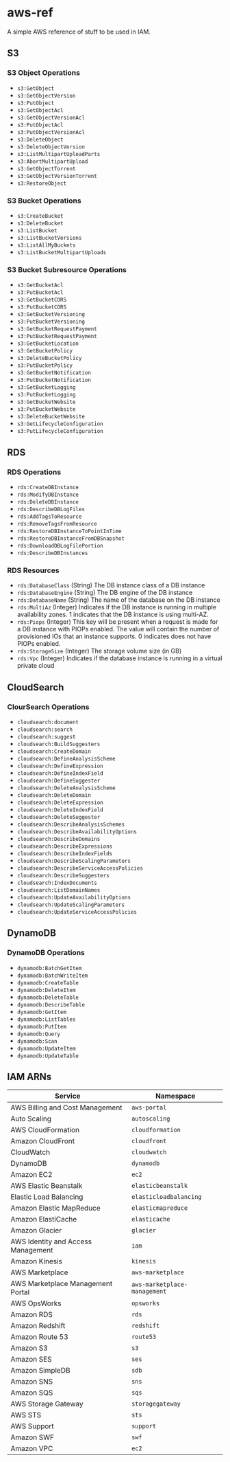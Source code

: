 # aws-ref

A simple AWS reference of stuff to be used in IAM.

## S3

### S3 Object Operations

- `s3:GetObject`
- `s3:GetObjectVersion`
- `s3:PutObject`
- `s3:GetObjectAcl`
- `s3:GetObjectVersionAcl`
- `s3:PutObjectAcl`
- `s3:PutObjectVersionAcl`
- `s3:DeleteObject`
- `s3:DeleteObjectVersion`
- `s3:ListMultipartUploadParts`
- `s3:AbortMultipartUpload`
- `s3:GetObjectTorrent`
- `s3:GetObjectVersionTorrent`
- `s3:RestoreObject`

### S3 Bucket Operations

- `s3:CreateBucket`
- `s3:DeleteBucket`
- `s3:ListBucket`
- `s3:ListBucketVersions`
- `s3:ListAllMyBuckets`
- `s3:ListBucketMultipartUploads`

### S3 Bucket Subresource Operations

- `s3:GetBucketAcl`
- `s3:PutBucketAcl`
- `s3:GetBucketCORS`
- `s3:PutBucketCORS`
- `s3:GetBucketVersioning`
- `s3:PutBucketVersioning`
- `s3:GetBucketRequestPayment`
- `s3:PutBucketRequestPayment`
- `s3:GetBucketLocation`
- `s3:GetBucketPolicy`
- `s3:DeleteBucketPolicy`
- `s3:PutBucketPolicy`
- `s3:GetBucketNotification`
- `s3:PutBucketNotification`
- `s3:GetBucketLogging`
- `s3:PutBucketLogging`
- `s3:GetBucketWebsite`
- `s3:PutBucketWebsite`
- `s3:DeleteBucketWebsite`
- `s3:GetLifecycleConfiguration`
- `s3:PutLifecycleConfiguration`

## RDS

### RDS Operations

- `rds:CreateDBInstance`
- `rds:ModifyDBInstance`
- `rds:DeleteDBInstance`
- `rds:DescribeDBLogFiles`
- `rds:AddTagsToResource`
- `rds:RemoveTagsFromResource`
- `rds:RestoreDBInstanceToPointInTime`
- `rds:RestoreDBInstanceFromDBSnapshot`
- `rds:DownloadDBLogFilePortion`
- `rds:DescribeDBInstances`

### RDS Resources

- `rds:DatabaseClass` (String) The DB instance class of a DB instance
- `rds:DatabaseEngine` (String) The DB engine of the DB instance
- `rds:DatabaseName` (String) The name of the database on the DB instance
- `rds:MultiAz` (Integer) Indicates if the DB instance is running in multiple availability zones. 1 indicates that the DB instance is using multi-AZ.
- `rds:Piops` (Integer) This key will be present when a request is made for a DB instance with PIOPs enabled. The value will contain the number of provisioned IOs that an instance supports. 0 indicates does not have PIOPs enabled.
- `rds:StorageSize` (Integer) The storage volume size (in GB)
- `rds:Vpc` (Integer) Indicates if the database instance is running in a virtual private cloud

## CloudSearch

### ClourSearch Operations

- `cloudsearch:document`
- `cloudsearch:search`
- `cloudsearch:suggest`
- `cloudsearch:BuildSuggesters`
- `cloudsearch:CreateDomain`
- `cloudsearch:DefineAnalysisScheme`
- `cloudsearch:DefineExpression`
- `cloudsearch:DefineIndexField`
- `cloudsearch:DefineSuggester`
- `cloudsearch:DeleteAnalysisScheme`
- `cloudsearch:DeleteDomain`
- `cloudsearch:DeleteExpression`
- `cloudsearch:DeleteIndexField`
- `cloudsearch:DeleteSuggester`
- `cloudsearch:DescribeAnalysisSchemes`
- `cloudsearch:DescribeAvailabilityOptions`
- `cloudsearch:DescribeDomains`
- `cloudsearch:DescribeExpressions`
- `cloudsearch:DescribeIndexFields`
- `cloudsearch:DescribeScalingParameters`
- `cloudsearch:DescribeServiceAccessPolicies`
- `cloudsearch:DescribeSuggesters`
- `cloudsearch:IndexDocuments`
- `cloudsearch:ListDomainNames`
- `cloudsearch:UpdateAvailabilityOptions`
- `cloudsearch:UpdateScalingParameters`
- `cloudsearch:UpdateServiceAccessPolicies`

## DynamoDB

### DynamoDB Operations

- `dynamodb:BatchGetItem`
- `dynamodb:BatchWriteItem`
- `dynamodb:CreateTable`
- `dynamodb:DeleteItem`
- `dynamodb:DeleteTable`
- `dynamodb:DescribeTable`
- `dynamodb:GetItem`
- `dynamodb:ListTables`
- `dynamodb:PutItem`
- `dynamodb:Query`
- `dynamodb:Scan`
- `dynamodb:UpdateItem`
- `dynamodb:UpdateTable`

## IAM ARNs

| Service                            | Namespace                    |
| ---------------------------------- | ---------------------------- |
| AWS Billing and Cost Management    | `aws-portal`                 |
| Auto Scaling                       | `autoscaling`                |
| AWS CloudFormation                 | `cloudformation`             |
| Amazon CloudFront                  | `cloudfront`                 |
| CloudWatch                         | `cloudwatch`                 |
| DynamoDB                           | `dynamodb`                   |
| Amazon EC2                         | `ec2`                        |
| AWS Elastic Beanstalk              | `elasticbeanstalk`           |
| Elastic Load Balancing             | `elasticloadbalancing`       |
| Amazon Elastic MapReduce           | `elasticmapreduce`           |
| Amazon ElastiCache                 | `elasticache`                |
| Amazon Glacier                     | `glacier`                    |
| AWS Identity and Access Management | `iam`                        |
| Amazon Kinesis                     | `kinesis`                    |
| AWS Marketplace                    | `aws-marketplace`            |
| AWS Marketplace Management Portal  | `aws-marketplace-management` |
| AWS OpsWorks                       | `opsworks`                   |
| Amazon RDS                         | `rds`                        |
| Amazon Redshift                    | `redshift`                   |
| Amazon Route 53                    | `route53`                    |
| Amazon S3                          | `s3`                         |
| Amazon SES                         | `ses`                        |
| Amazon SimpleDB                    | `sdb`                        |
| Amazon SNS                         | `sns`                        |
| Amazon SQS                         | `sqs`                        |
| AWS Storage Gateway                | `storagegateway`             |
| AWS STS                            | `sts`                        |
| AWS Support                        | `support`                    |
| Amazon SWF                         | `swf`                        |
| Amazon VPC                         | `ec2`                        |
